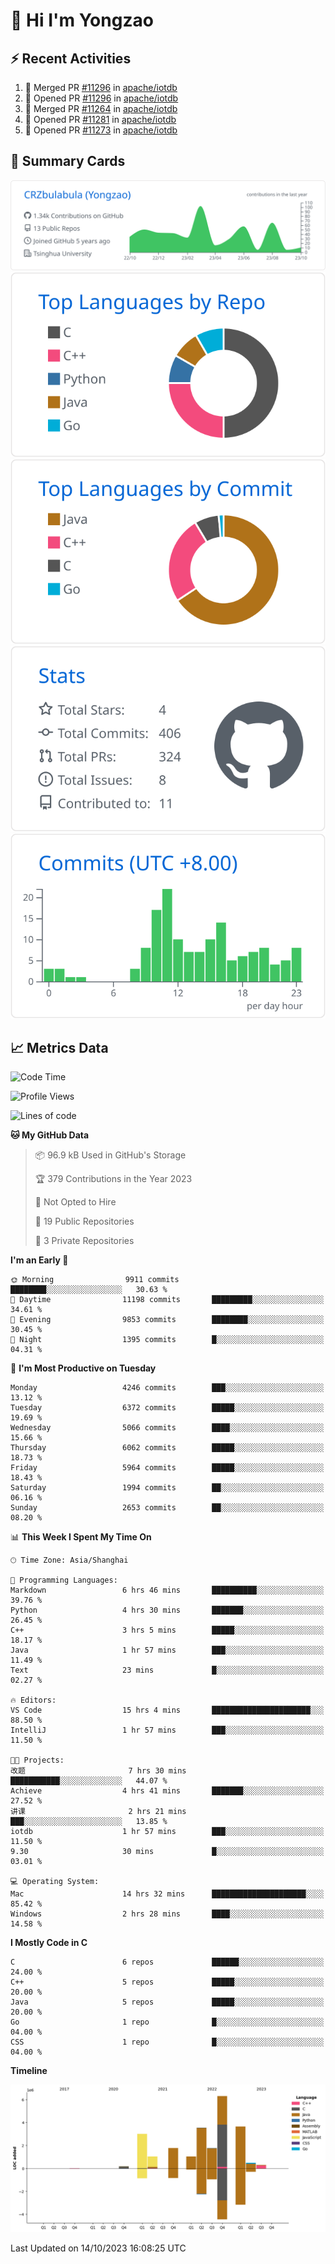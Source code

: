 # 👋 Hi I'm Yongzao

## ⚡ Recent Activities
<!--START_SECTION:activity-->
1. 🎉 Merged PR [#11296](https://github.com/apache/iotdb/pull/11296) in [apache/iotdb](https://github.com/apache/iotdb)
2. 💪 Opened PR [#11296](https://github.com/apache/iotdb/pull/11296) in [apache/iotdb](https://github.com/apache/iotdb)
3. 🎉 Merged PR [#11264](https://github.com/apache/iotdb/pull/11264) in [apache/iotdb](https://github.com/apache/iotdb)
4. 💪 Opened PR [#11281](https://github.com/apache/iotdb/pull/11281) in [apache/iotdb](https://github.com/apache/iotdb)
5. 💪 Opened PR [#11273](https://github.com/apache/iotdb/pull/11273) in [apache/iotdb](https://github.com/apache/iotdb)
<!--END_SECTION:activity-->

## 🎑 Summary Cards

[![](https://raw.githubusercontent.com/CRZbulabula/CRZbulabula/main/profile-summary-card-output/github/0-profile-details.svg)](https://github.com/vn7n24fzkq/github-profile-summary-cards)
[![](https://raw.githubusercontent.com/CRZbulabula/CRZbulabula/main/profile-summary-card-output/github/1-repos-per-language.svg)](https://github.com/vn7n24fzkq/github-profile-summary-cards) [![](https://raw.githubusercontent.com/CRZbulabula/CRZbulabula/main/profile-summary-card-output/github/2-most-commit-language.svg)](https://github.com/vn7n24fzkq/github-profile-summary-cards)
[![](https://raw.githubusercontent.com/CRZbulabula/CRZbulabula/main/profile-summary-card-output/github/3-stats.svg)](https://github.com/vn7n24fzkq/github-profile-summary-cards) [![](https://raw.githubusercontent.com/CRZbulabula/CRZbulabula/main/profile-summary-card-output/github/4-productive-time.svg)](https://github.com/vn7n24fzkq/github-profile-summary-cards)

## 📈 Metrics Data

<!--START_SECTION:waka-->
![Code Time](http://img.shields.io/badge/Code%20Time-345%20hrs%202%20mins-blue)

![Profile Views](http://img.shields.io/badge/Profile%20Views-1-blue)

![Lines of code](https://img.shields.io/badge/From%20Hello%20World%20I%27ve%20Written-23.1%20million%20lines%20of%20code-blue)

**🐱 My GitHub Data** 

> 📦 96.9 kB Used in GitHub's Storage 
 > 
> 🏆 379 Contributions in the Year 2023
 > 
> 🚫 Not Opted to Hire
 > 
> 📜 19 Public Repositories 
 > 
> 🔑 3 Private Repositories 
 > 
**I'm an Early 🐤** 

```text
🌞 Morning                9911 commits        ████████░░░░░░░░░░░░░░░░░   30.63 % 
🌆 Daytime                11198 commits       █████████░░░░░░░░░░░░░░░░   34.61 % 
🌃 Evening                9853 commits        ████████░░░░░░░░░░░░░░░░░   30.45 % 
🌙 Night                  1395 commits        █░░░░░░░░░░░░░░░░░░░░░░░░   04.31 % 
```
📅 **I'm Most Productive on Tuesday** 

```text
Monday                   4246 commits        ███░░░░░░░░░░░░░░░░░░░░░░   13.12 % 
Tuesday                  6372 commits        █████░░░░░░░░░░░░░░░░░░░░   19.69 % 
Wednesday                5066 commits        ████░░░░░░░░░░░░░░░░░░░░░   15.66 % 
Thursday                 6062 commits        █████░░░░░░░░░░░░░░░░░░░░   18.73 % 
Friday                   5964 commits        █████░░░░░░░░░░░░░░░░░░░░   18.43 % 
Saturday                 1994 commits        ██░░░░░░░░░░░░░░░░░░░░░░░   06.16 % 
Sunday                   2653 commits        ██░░░░░░░░░░░░░░░░░░░░░░░   08.20 % 
```


📊 **This Week I Spent My Time On** 

```text
🕑︎ Time Zone: Asia/Shanghai

💬 Programming Languages: 
Markdown                 6 hrs 46 mins       ██████████░░░░░░░░░░░░░░░   39.76 % 
Python                   4 hrs 30 mins       ███████░░░░░░░░░░░░░░░░░░   26.45 % 
C++                      3 hrs 5 mins        █████░░░░░░░░░░░░░░░░░░░░   18.17 % 
Java                     1 hr 57 mins        ███░░░░░░░░░░░░░░░░░░░░░░   11.49 % 
Text                     23 mins             █░░░░░░░░░░░░░░░░░░░░░░░░   02.27 % 

🔥 Editors: 
VS Code                  15 hrs 4 mins       ██████████████████████░░░   88.50 % 
IntelliJ                 1 hr 57 mins        ███░░░░░░░░░░░░░░░░░░░░░░   11.50 % 

🐱‍💻 Projects: 
改题                       7 hrs 30 mins       ███████████░░░░░░░░░░░░░░   44.07 % 
Achieve                  4 hrs 41 mins       ███████░░░░░░░░░░░░░░░░░░   27.52 % 
讲课                       2 hrs 21 mins       ███░░░░░░░░░░░░░░░░░░░░░░   13.85 % 
iotdb                    1 hr 57 mins        ███░░░░░░░░░░░░░░░░░░░░░░   11.50 % 
9.30                     30 mins             █░░░░░░░░░░░░░░░░░░░░░░░░   03.01 % 

💻 Operating System: 
Mac                      14 hrs 32 mins      █████████████████████░░░░   85.42 % 
Windows                  2 hrs 28 mins       ████░░░░░░░░░░░░░░░░░░░░░   14.58 % 
```

**I Mostly Code in C** 

```text
C                        6 repos             ██████░░░░░░░░░░░░░░░░░░░   24.00 % 
C++                      5 repos             █████░░░░░░░░░░░░░░░░░░░░   20.00 % 
Java                     5 repos             █████░░░░░░░░░░░░░░░░░░░░   20.00 % 
Go                       1 repo              █░░░░░░░░░░░░░░░░░░░░░░░░   04.00 % 
CSS                      1 repo              █░░░░░░░░░░░░░░░░░░░░░░░░   04.00 % 
```



**Timeline**

![Lines of Code chart](https://raw.githubusercontent.com/CRZbulabula/CRZbulabula/main/assets/bar_graph.png)


 Last Updated on 14/10/2023 16:08:25 UTC
<!--END_SECTION:waka-->

